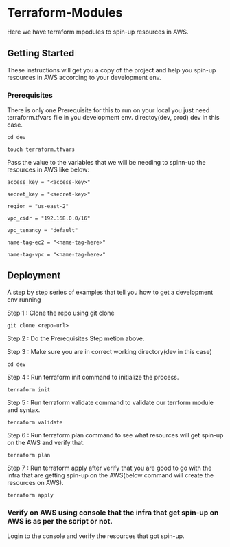 # Terraform-Modules

Here we have terraform mpodules to spin-up resources in AWS.

## Getting Started

These instructions will get you a copy of the project and help you spin-up resources in AWS according to your development env.

### Prerequisites

There is only one Prerequisite for this to run on your local you just need terraform.tfvars file in you development env. directoy(dev, prod) dev in this case.

```
cd dev

touch terraform.tfvars
```
Pass the value to the variables that we will be needing to spinn-up the resources in AWS like below:

```
access_key = "<access-key>"

secret_key = "<secret-key>"

region = "us-east-2"

vpc_cidr = "192.168.0.0/16"

vpc_tenancy = "default"

name-tag-ec2 = "<name-tag-here>"

name-tag-vpc = "<name-tag-here>"
```

## Deployment

A step by step series of examples that tell you how to get a development env running

Step 1 : Clone the repo using git clone

```
git clone <repo-url>
```

Step 2 : Do the Prerequisites Step metion above.

Step 3 : Make sure you are in correct working directory(dev in this case)

```
cd dev
```

Step 4 : Run terraform init command to initialize the process.

```
terraform init
```

Step 5 : Run terraform validate command to validate our terrform module and syntax.

```
terraform validate
```

Step 6 : Run terraform plan command to see what resources will get spin-up on the AWS and verify that.

```
terraform plan
```

Step 7 : Run terraform apply after verify that you are good to go with the infra that are getting spin-up on the AWS(below command will create the resources on AWS).

```
terraform apply
```

### Verify on AWS using console that the infra that get spin-up on AWS is as per the script or not. 

Login to the console and verify the resources that got spin-up.
